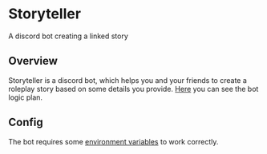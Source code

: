 # Storyteller
A discord bot creating a linked story

## Overview

Storyteller is a discord bot, which helps you and your friends to create a roleplay story based on some details you provide. [Here](concept/logic.md) you can see the bot logic plan.

## Config

The bot requires some [environment variables](config.md) to work correctly.